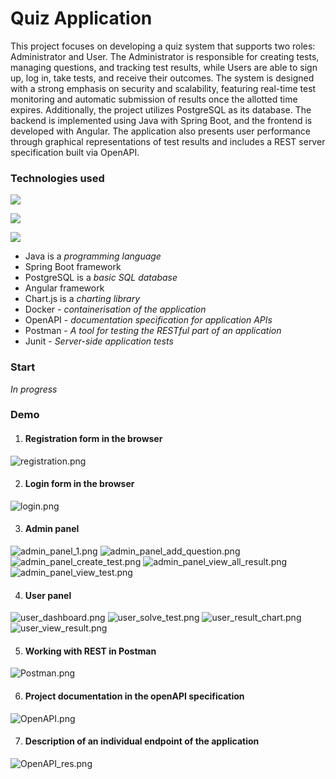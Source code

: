 # Quiz Application
This project focuses on developing a quiz system that supports two roles: Administrator and User. 
The Administrator is responsible for creating tests, managing questions, and tracking test results, 
while Users are able to sign up, log in, take tests, and receive their outcomes. 
The system is designed with a strong emphasis on security and scalability, featuring real-time test monitoring and automatic submission of results once the allotted time expires.
Additionally, the project utilizes PostgreSQL as its database. The backend is implemented using Java with Spring Boot, and the frontend is developed with Angular. 
The application also presents user performance through graphical representations of test results and includes a REST server specification built via OpenAPI.


### **Technologies used**
![](https://skillicons.dev/icons?i=java,idea,spring,postgres,angular,chart.js)

![](https://go-skill-icons.vercel.app/api/icons?i=docker,junit,maven,vscode)

![](https://skillicons.dev/icons?i=postman,html,scss,typescript)
* Java is a _programming language_
* Spring Boot framework
* PostgreSQL is a _basic SQL database_
* Angular framework
* Chart.js is a _charting library_
* Docker - _containerisation of the application_
* OpenAPI - _documentation specification for application APIs_
* Postman - _A tool for testing the RESTful part of an application_
* Junit - _Server-side application tests_

### Start

_In progress_

### Demo

1) #### Registration form in the browser
![registration.png](https://github.com/WENNSHOW/QuizApp/blob/master/github/registration.png)

2) #### Login form in the browser
![login.png](https://github.com/WENNSHOW/QuizApp/blob/master/github/login.png)

3) #### Admin panel
![admin_panel_1.png](https://github.com/WENNSHOW/QuizApp/blob/master/github/admin_panel_1.png)
![admin_panel_add_question.png](https://github.com/WENNSHOW/QuizApp/blob/master/github/admin_panel_add_question.png)
![admin_panel_create_test.png](https://github.com/WENNSHOW/QuizApp/blob/master/github/admin_panel_create_test.png)
![admin_panel_view_all_result.png](https://github.com/WENNSHOW/QuizApp/blob/master/github/admin_panel_view_all_result.png)
![admin_panel_view_test.png](https://github.com/WENNSHOW/QuizApp/blob/master/github/admin_panel_view_test.png)

4) #### User panel
![user_dashboard.png](https://github.com/WENNSHOW/QuizApp/blob/master/github/user_dashboard.png)
![user_solve_test.png](https://github.com/WENNSHOW/QuizApp/blob/master/github/user_solve_test.png)
![user_result_chart.png](https://github.com/WENNSHOW/QuizApp/blob/master/github/user_result_chart.png)
![user_view_result.png](https://github.com/WENNSHOW/QuizApp/blob/master/github/user_view_result.png)

5) #### Working with REST in Postman
![Postman.png](https://github.com/WENNSHOW/QuizApp/blob/master/github/Postman.png)

6) #### Project documentation in the openAPI specification
![OpenAPI.png](https://github.com/WENNSHOW/QuizApp/blob/master/github/OpenAPI.png)

7) #### Description of an individual endpoint of the application
![OpenAPI_res.png](https://github.com/WENNSHOW/QuizApp/blob/master/github/OpenAPI_res.png)
